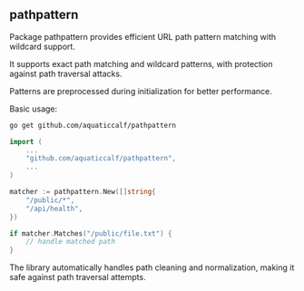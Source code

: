 ## pathpattern

Package pathpattern provides efficient URL path pattern matching with wildcard support.

It supports exact path matching and wildcard patterns,
with protection against path traversal attacks.

Patterns are preprocessed during initialization for better performance.

Basic usage:
```sh
go get github.com/aquaticcalf/pathpattern
```
```go
import (
    ...
    "github.com/aquaticcalf/pathpattern",
    ...
)
```
```go
matcher := pathpattern.New([]string{
    "/public/*",
    "/api/health",
})

if matcher.Matches("/public/file.txt") {
    // handle matched path
}
```
The library automatically handles path cleaning and normalization,
making it safe against path traversal attempts.
